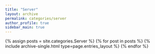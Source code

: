 ```yaml
---
title: "Server"
layout: archive
permalink: categories/server
author_profile: true
sidebar_main: true
---
```


{% assign posts = site.categories.Server %}
{% for post in posts %} {% include archive-single.html type=page.entries_layout %} {% endfor %}

